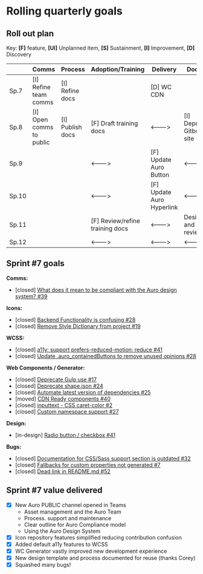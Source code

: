 # Rolling quarterly goals

## Roll out plan

Key: **[F]** feature, **[UI]** Unplanned item, **[S]** Sustainment, **[I]** Improvement, **[D]** Discovery

||Comms|Process|Adoption/Training|Delivery|Doc site|Components|Design|
|---|---|---|---|---|---|---|---|
|Sp.7|[I] Refine team <br>comms|[I] Refine docs||[D] WC CDN||[S] WC Generator<br>[S] Icons<br>[S] WCSS|[F] InputOptions
|Sp.8|[I] Open comms to public|[I] Publish docs|[F] Draft training docs|<--->|[I] Deprecate <br>Gitbook site|[F] Update WC Generator|
|Sp.9|||<--->|[F] Update Auro Button|<--->|[F] InputOptions|
|Sp.10|||<--->|[F] Update Auro Hyperlink|<--->||
|Sp.11|||[F] Review/refine training docs|<--->|Design <br>and IA review||
|Sp.12|||<--->|<--->|<--->||



## Sprint #7 goals

**Comms:**

* [closed] [What does it mean to be compliant with the Auro design system? #39](https://github.com/AlaskaAirlines/auro/issues/39)

**Icons:**

* [closed] [Backend Functionality is confusing #28](https://github.com/AlaskaAirlines/OrionIcons/issues/28)
* [closed] [Remove Style Dictionary from project #19](https://github.com/AlaskaAirlines/OrionIcons/issues/19)

**WCSS:**

* [closed] [a11y: support prefers-reduced-motion: reduce #41](https://github.com/AlaskaAirlines/OrionWebCoreStyleSheets/issues/41)
* [closed] [Update .auro_containedButtons to remove unused opinions #28](https://github.com/AlaskaAirlines/OrionWebCoreStyleSheets/issues/28)

**Web Components / Generator:**

* [closed]  [Deprecate Gulp use #17](https://github.com/AlaskaAirlines/WC-Generator/issues/17)
* [closed]  [Deprecate shape.json #24](https://github.com/AlaskaAirlines/WC-Generator/issues/24)
* [closed]  [Automate latest version of dependencies #25](https://github.com/AlaskaAirlines/WC-Generator/issues/25)
* [moved] [CDN Ready components #40](https://github.com/AlaskaAirlines/auro/issues/40)
* [closed]  [inputtext - CSS caret-color #2](https://github.com/AlaskaAirlines/OrionStatelessComponents__ods-inputtext/issues/2)
* [closed]  [Custom namespace support #27](https://github.com/AlaskaAirlines/WC-Generator/issues/27)

**Design:**

* [in-design] [Radio button / checkbox #41](https://github.com/AlaskaAirlines/auro/issues/41)

**Bugs:**

* [closed] [Documentation for CSS/Sass support section is outdated #32](https://github.com/AlaskaAirlines/OrionWebCoreStyleSheets/issues/32)
* [closed] [Fallbacks for custom properties not generated #7](https://github.com/AlaskaAirlines/OrionStatelessComponents__ods-toast/issues/7)
* [closed] [Dead link in README.md #52](https://github.com/AlaskaAirlines/OrionStatelessComponents__ods-button/issues/52)

## Sprint #7 value delivered

- [x] New Auro PUBLIC channel opened in Teams
  - Asset management and the Auro Team
  - Process. support and maintenance
  - Clear outline for Auro Compliance model
  - Using the Auro Design System
- [x] Icon repository features simplified reducing contribution confusion
- [x] Added default a11y features to WCSS
- [x] WC Generator vastly improved new development experience
- [x] New design template and process documented for reuse (thanks Corey)
- [x] Squashed many bugs!
